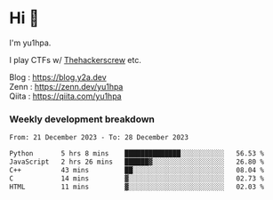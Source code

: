 # Hi 👋

I'm yu1hpa.

I play CTFs w/ [Thehackerscrew](https://www.thehackerscrew.team/) etc.

Blog : https://blog.y2a.dev  
Zenn : https://zenn.dev/yu1hpa  
Qiita : https://qiita.com/yu1hpa  

### Weekly development breakdown

<!--START_SECTION:waka-->

```txt
From: 21 December 2023 - To: 28 December 2023

Python       5 hrs 8 mins    ██████████████░░░░░░░░░░░   56.53 %
JavaScript   2 hrs 26 mins   ██████▓░░░░░░░░░░░░░░░░░░   26.80 %
C++          43 mins         ██░░░░░░░░░░░░░░░░░░░░░░░   08.04 %
C            14 mins         ▓░░░░░░░░░░░░░░░░░░░░░░░░   02.73 %
HTML         11 mins         ▓░░░░░░░░░░░░░░░░░░░░░░░░   02.03 %
```

<!--END_SECTION:waka-->

